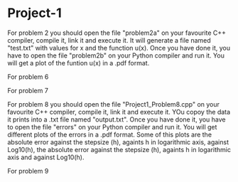 # Project-1
For problem 2 you should open the file "problem2a" on your favourite C++ compiler, compile it, link it and execute it. It will generate a file named "test.txt" with values for x and the function u(x). Once you have done it, you have to open the file "problem2b" on your Python compiler and run it. You will get a plot of the funtion u(x) in a .pdf format.

For problem 6

For problem 7

For problem 8 you should open the file "Project1_Problem8.cpp" on your favourite C++ compiler, compile it, link it and execute it. YOu copoy the data it prints into a .txt file named "output.txt". Once you have done it, you have to open the file "errors" on your Python compiler and run it. You will get different plots of the errors in a .pdf format. Some of this plots are the absolute error against the stepsize (h), againts h in logarithmic axis, against Log10(h), the absolute error against the stepsize (h), againts h in logarithmic axis and against Log10(h).

For problem 9
